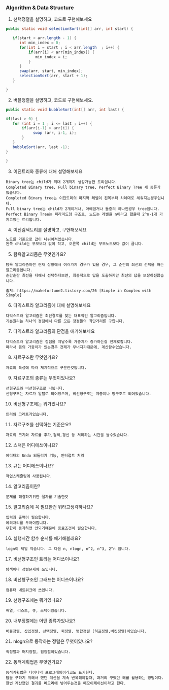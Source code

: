 
### Algorithm & Data Structure
1. 선택정렬을 설명하고, 코드로 구현해보세요
```java
public static void selectionSort(int[] arr, int start) {

   if(start < arr.length - 1) {
      int min_index = 0;
      for(int i = start ; i < arr.length  ; i++) {
          if(arr[i] < arr[min_index]) {
             min_index = i;
          }
      }
      swap(arr, start, min_index);
      selectionSort(arr, start + 1);
   }

}

```

2. 버블정렬을 설명하고, 코드로 구현해보세요.
```java
public static void bubbleSort(int[] arr, int last) {

if(last > 0) {
   for (int i = 1 ; i <= last ; i++) {
       if(arr[i-1] > arr[i]) {
            swap (arr, i-1, i);
       }
   }
   bubbleSort(arr, last -1);
}

}
```

3. 이진트리와 종류에 대해 설명해보세요
```
Binary tree는 child가 최대 2개까지 생성가능한 트리입니다.
Completed Binary tree, Full binary tree, Perfect Binary Tree 세 종류가 있습니다.
Completed Binary tree는 이진트리의 마지막 레벨이 왼쪽부터 차례대로 체워지는경우입니다.
Full binary tree는 child가 2개이거나, 아예없거나 둘중의 하나인경우 tree입니다.
Perfect Binary Tree는 피라미드형 구조로, 노드는 레벨을 n이라고 했을때 2^n-1개 가지고있는 트리입니다.
```

4. 이진검색트리를 설명하고, 구현해보세요
```java
노드를 기준으로 값이 나뉘어져있습니다.
왼쪽 child는 부모보다 값이 작고, 오른쪽 child는 부모노드보다 값이 큽니다.
```

5. 탐욕알고리즘은 무엇인가요?
```
탐욕 알고리즘이란 현재 상황에서 여러가지 경우가 있을 경우, 그 순간의 최선의 선택을 하는 알고리즘입니다.
순간순간 최선을 다해서 선택하다보면, 최종적으로 답을 도출하지만 최선의 답을 보장하진않습니다.

출처: https://makefortune2.tistory.com/26 [Simple in Complex with Simple]
```

6. 다익스트라 알고리즘에 대해 설명해보세요
```
다익스트라 알고리즘은 최단경로를 찾는 대표적인 알고리즘입니다.
기본원리는 하나의 정점에서 다른 모든 정점들의 최단거리를 구합니다.
```

7. 다익스트라 알고리즘의 단점을 애기해보세요
```
다익스트라 알고리즘은 정점을 지날수록 가중치가 증가하는걸 전제로합니다.
따라서 음의 가중치가 있는경우 전제가 무너지기떄문에, 계산할수없습니다.
```

8. 자료구조란 무엇인가요?
```
자료의 특성에 따라 체계적으로 구분한것입니다.
```

9. 자료구조의 종류는 무엇이있나요?
```
선형구조와 비선형구조로 나뉩니다.
선형구조는 자료가 일렬로 되어있으며, 비선형구조는 계층이나 망구조로 되어있습니다.
```

10. 비선형구조에는 뭐가있나요?
```
트리와 그래프가있습니다.
```

11. 자료구조를 선택하는 기준은요?
```
자료의 크기와 자료를 추가,검색,갱신 등 처리하는 시간을 들수있습니다.
```

12. 스택은 어디에쓰이나요?
```
에디터의 Undo 되돌리기 기능, 인터럽트 처리
```

13. 큐는 어디에쓰이나요?
```
작업스케줄링에 사용됩니다.
```

14. 알고리즘이란?
```
문제를 해결하기위한 절차를 기술한것
```

15. 알고리즘에 꼭 필요한건 뭐라고생각하나요?
```
입력과 출력이 필요합니다.
예외처리를 두어야합니다. 
무한히 동작하면 안되기떄문에 종료조건이 필요합니다.
```

16. 실행시간 함수 순서를 애기해볼래요?
```
logn이 제일 작습니다. 그 다음 n, nlogn, n^2, n^3, 2^n 입니다.
```

17. 비선형구조인 트리는 어디쓰이나요?
```
탐색이나 정렬문제에 쓰입니다.
```

18. 비선형구조인 그래프는 어디쓰이나요?
```
컴퓨터 네트워크에 쓰입니다.
```

19. 선형구조에는 뭐가있나요?
```
배열, 리스트, 큐, 스택이있습니다.
```

20. 내부정렬에는 어떤 종류가있나요?
```
버블정렬, 삽입정렬, 선택정렬, 퀵정렬, 병합정렬 (히프정렬,버킷정렬)이있습니다.
```

21. nlogn으로 동작하는 정렬은 무엇이있나요?
```
퀵정렬과 머지정렬, 힙정렬이있습니다.
```

22. 동적계획법은 무엇인가요?
```
동적계획법은 다이나믹 프로그래밍이라고도 표기한다.
답을 구하기 위해서 했던 계산을 계속 반복해야할때, 과거의 구했던 해를 활용하는 방법이다.
한번 계산했던 결과를 메모리에 넣어두는것을 메모이제이션이라고 한다.
```